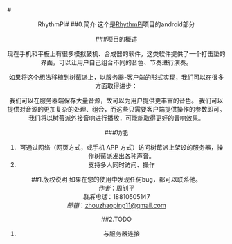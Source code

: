 #<center>RhythmPi#
##0.简介
这个是[RhythmPi](http://i.pku.edu.cn/trac/rhythmpi)项目的android部分   

###项目的概述 
  
现在手机和平板上有很多模拟鼓机、合成器的软件，这类软件提供了一个打击垫的界面，可以让用户自己组合不同的音色、节奏进行演奏。

如果将这个想法移植到树莓派上，以服务器-客户端的形式实现，我们可以在很多方面取得进步：

我们可以在服务器端保存大量音源，故可以为用户提供更丰富的音色。
我们可以提供对音源的更加复杂的处理、组合，而这些只需要客户端提供操作的参数即可。
我们将以树莓派外接音响进行播放，可能能取得更好的音响效果。

###功能
1. 可通过网络（网页方式，或手机 APP 方式）访问树莓派上架设的服务器，操作树莓派发出各种声音。
2. 支持多人同时访问、操作

##1.版权说明
如果在您的使用中发现任何bug，都可以联系他。  
*作者*：周钊平  
*联系电话*：18810505147  
*邮箱*：zhouzhaoping11@gmail.com

##2.TODO
1. 与服务器连接
